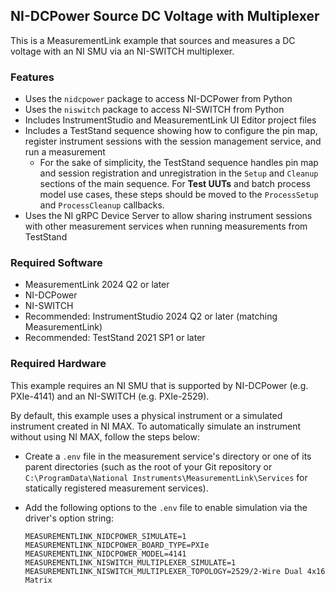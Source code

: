 ## NI-DCPower Source DC Voltage with Multiplexer

This is a MeasurementLink example that sources and measures a DC voltage with an
NI SMU via an NI-SWITCH multiplexer.

### Features

- Uses the `nidcpower` package to access NI-DCPower from Python
- Uses the `niswitch` package to access NI-SWITCH from Python
- Includes InstrumentStudio and MeasurementLink UI Editor project files
- Includes a TestStand sequence showing how to configure the pin map, register
  instrument sessions with the session management service, and run a measurement
  - For the sake of simplicity, the TestStand sequence handles pin map and
    session registration and unregistration in the `Setup` and `Cleanup`
    sections of the main sequence. For **Test UUTs** and batch process model use
    cases, these steps should be moved to the `ProcessSetup` and
    `ProcessCleanup` callbacks.
- Uses the NI gRPC Device Server to allow sharing instrument sessions with other
  measurement services when running measurements from TestStand

### Required Software

- MeasurementLink 2024 Q2 or later
- NI-DCPower
- NI-SWITCH
- Recommended: InstrumentStudio 2024 Q2 or later (matching MeasurementLink)
- Recommended: TestStand 2021 SP1 or later

### Required Hardware

This example requires an NI SMU that is supported by NI-DCPower (e.g. PXIe-4141)
and an NI-SWITCH (e.g. PXIe-2529).

By default, this example uses a physical instrument or a simulated instrument
created in NI MAX. To automatically simulate an instrument without using NI MAX,
follow the steps below:
- Create a `.env` file in the measurement service's directory or one of its
  parent directories (such as the root of your Git repository or
  `C:\ProgramData\National Instruments\MeasurementLink\Services` for statically
  registered measurement services).
- Add the following options to the `.env` file to enable simulation via the
  driver's option string:

  ```
  MEASUREMENTLINK_NIDCPOWER_SIMULATE=1 
  MEASUREMENTLINK_NIDCPOWER_BOARD_TYPE=PXIe
  MEASUREMENTLINK_NIDCPOWER_MODEL=4141
  MEASUREMENTLINK_NISWITCH_MULTIPLEXER_SIMULATE=1
  MEASUREMENTLINK_NISWITCH_MULTIPLEXER_TOPOLOGY=2529/2-Wire Dual 4x16 Matrix
  ```
